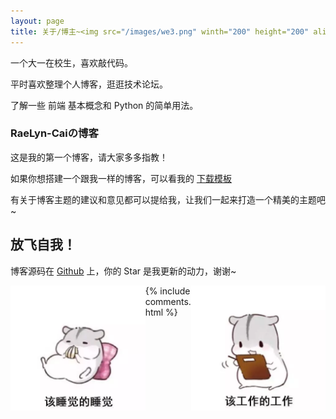 ```yaml
---
layout: page
title: 关于/博主~<img src="/images/we3.png" winth="200" height="200" align="center"/> 
---
```



一个大一在校生，喜欢敲代码。
<p>
平时喜欢整理个人博客，逛逛技术论坛。
<p>
了解一些 前端 基本概念和 Python 的简单用法。

<p>

<h3 class="color:red"> RaeLyn-Caiの博客 </h3>  

<p>

这是我的第一个博客，请大家多多指教！

<p>

如果你想搭建一个跟我一样的博客，可以看我的 
<a href="http://RaeLyn-Cai.github.io">下载模板</a>


<p>

有关于博客主题的建议和意见都可以提给我，让我们一起来打造一个精美的主题吧~ <h2>放飞自我！</h2>

<p> 

博客源码在 <a target="_blank" href='https://github.com/leopardpan/leopardpan.github.io/'>Github</a> 上，你的 Star 是我更新的动力，谢谢~

<p> 
<img src="/images/we1.png" winth="200" height="200" align="left"/>
<img src="/images/we.png" winth="200" height="200" align="right"/>
<p> 

<p> 


{% include comments.html %}

